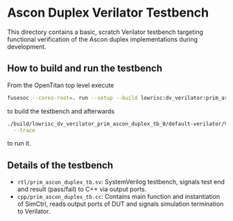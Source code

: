 Ascon Duplex Verilator Testbench
================================

This directory contains a basic, scratch Verilator testbench targeting
functional verification of the Ascon duplex implementations during
development.

How to build and run the testbench
----------------------------------

From the OpenTitan top level execute

   ```sh
   fusesoc --cores-root=. run --setup --build lowrisc:dv_verilator:prim_ascon_duplex_tb
   ```
to build the testbench and afterwards

   ```sh
   ./build/lowrisc_dv_verilator_prim_ascon_duplex_tb_0/default-verilator/Vprim_ascon_duplex_tb \
     --trace
   ```
to run it.

Details of the testbench
------------------------

- `rtl/prim_ascon_duplex_tb.sv`: SystemVerilog testbench, signals test end and
  result (pass/fail) to C++ via output ports.
- `cpp/prim_ascon_duplex_tb.cc`: Contains main function and instantiation of SimCtrl,
  reads output ports of DUT and signals simulation termination to Verilator.
